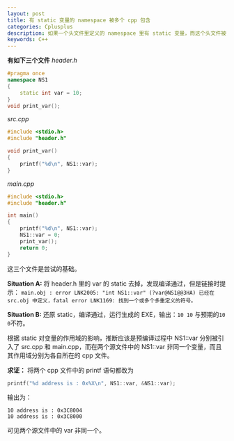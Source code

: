 ```yaml
---
layout: post
title: 有 static 变量的 namespace 被多个 cpp 包含
categories: Cplusplus
description: 如果一个头文件里定义的 namespace 里有 static 变量，而这个头文件被多个 cpp 文件包含，会导致什么问题呢？
keywords: C++
---
```


**有如下三个文件**
*header.h*

```cpp
#pragma once
namespace NS1
{
	static int var = 10;
}
void print_var();
```

*src.cpp*

```cpp
#include <stdio.h>
#include "header.h"

void print_var()
{
	printf("%d\n", NS1::var);
}
```

*main.cpp*

```cpp
#include <stdio.h>
#include "header.h"

int main()
{
	printf("%d\n", NS1::var);
	NS1::var = 0;
	print_var();
	return 0;
}
```

这三个文件是尝试的基础。

**Situation A:**
将 header.h 里的 var 的 static 去掉，发现编译通过，但是链接时提示：
`main.obj : error LNK2005: "int NS1::var" (?var@NS1@@3HA) 已经在 src.obj 中定义，fatal error LNK1169: 找到一个或多个多重定义的符号。`


**Situation B:**
还原 static，编译通过，运行生成的 EXE，输出：`10 10` 与预期的`10 0`不符。

根据 static 对变量的作用域的影响，推断应该是预编译过程中 NS1::var 分别被引入了 src.cpp 和 main.cpp，而在两个源文件中的 NS1::var 非同一个变量，而且其作用域分别为各自所在的 cpp 文件。

**求证：**
将两个 cpp 文件中的 printf 语句都改为

```cpp
printf("%d address is : 0x%X\n", NS1::var, &NS1::var);
```
输出为：

```
10 address is : 0x3C8004
10 address is : 0x3C8000
```
可见两个源文件中的 var 非同一个。
